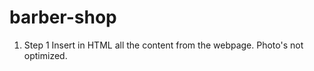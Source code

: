 # barber-shop

1. Step 1
   Insert in HTML all the content from the webpage. Photo's not optimized.
